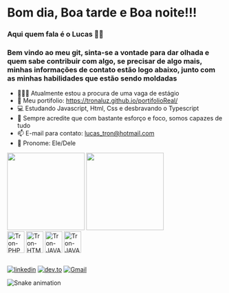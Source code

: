 <h1 lign="left"> Bom dia, Boa tarde e Boa noite!!! </h1>
<h3 lign="left">  Aqui quem fala é o Lucas 🖖🏼 </h3> 
<h3 lign="left">  Bem vindo ao meu git, sinta-se a vontade para dar olhada e quem sabe contribuir com algo, se precisar de algo mais, minhas informações de contato estão logo abaixo, junto com as minhas habilidades que estão sendo moldadas</h3>

- 👨🏻‍🎓 Atualmente estou a procura de uma vaga de estágio
- 👾 Meu portifolio: https://tronaluz.github.io/portifolioReal/
- 💻 Estudando Javascript, Html, Css e desbravando o Typescript
- 💪 Sempre acredite que com bastante esforço e foco, somos capazes de tudo
- 📫 E-mail para contato: lucas_tron@hotmail.com
- 🎃 Pronome: Ele/Dele


<div>
 <a href-"https://github.com/Tronaluz">
 <img height="180em" src="https://github-readme-stats-git-masterrstaa-rickstaa.vercel.app/api?username=Tronaluz&show_icons=true&theme=dracula&include_all_commits=true&count_private=true"/>
  <img height="180em" src="https://github-readme-stats.vercel.app/api/top-langs/?username=Tronaluz&hide_progress=true&theme=dracula"/>
  
<div style="display: inline_blocks"<<br>       
  <img align="center" alt="Tron-PHP" height="50" width="40" src="https://cdn.jsdelivr.net/gh/devicons/devicon/icons/php/php-original.svg" />
  <img align="center" alt="Tron-HTML" height="50" width="40" src="https://cdn.jsdelivr.net/gh/devicons/devicon/icons/html5/html5-original.svg" />
  <img align="center" alt="Tron-JAVASCRIPT" height="50" width="40" src="https://cdn.jsdelivr.net/gh/devicons/devicon/icons/javascript/javascript-original.svg" />
  <img align="center" alt="Tron-JAVASCRIPT" height="50" width="40" src="https://cdn.jsdelivr.net/gh/devicons/devicon/icons/typescript/typescript-original.svg" />        
</div>

##


[![linkedin](https://img.shields.io/badge/LinkedIn-0077B5?style=for-the-badge&logo=linkedin&logoColor=white)](https://www.linkedin.com/in/lucas-oliveira-b9459b209)
[![dev.to](https://img.shields.io/badge/dev.to-0A0A0A?style=for-the-badge&logo=devdotto&logoColor=white)](https://dev.to/slav_tron)
[![Gmail](https://img.shields.io/badge/Gmail-D14836?style=for-the-badge&logo=gmail&logoColor=white)](malito:lucastron2601@gmail.com)

 
![Snake animation](https://github.com/Tronaluz/Tronaluz/blob/output/github-contribution-grid-snake.svg)






